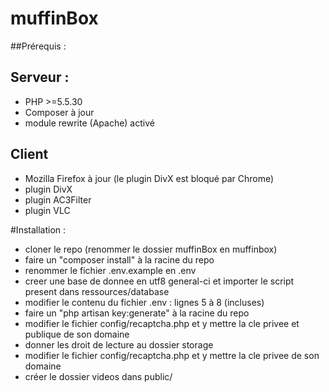 # muffinBox

##Prérequis : 

## Serveur : 

* PHP >=5.5.30
* Composer à jour
* module rewrite (Apache) activé

## Client

* Mozilla Firefox à jour (le plugin DivX est bloqué par Chrome)
* plugin DivX
* plugin AC3Filter
* plugin VLC

#Installation :

* cloner le repo (renommer le dossier muffinBox en muffinbox)
* faire un "composer install" à la racine du repo
* renommer le fichier .env.example en .env
* creer une base de donnee en utf8 general-ci et importer le script present dans ressources/database
* modifier le contenu du fichier .env : lignes 5 à 8 (incluses)
* faire un "php artisan key:generate" à la racine du repo
* modifier le fichier config/recaptcha.php et y mettre la cle privee et publique de son domaine
* donner les droit de lecture au dossier storage
* modifier le fichier config/recaptcha.php et y mettre la cle privee de son domaine
* créer le dossier videos dans public/
